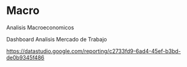 # Macro
Analisis  Macroeconomicos

Dashboard Analisis Mercado de Trabajo

https://datastudio.google.com/reporting/c2733fd9-6ad4-45ef-b3bd-de0b9345f486
